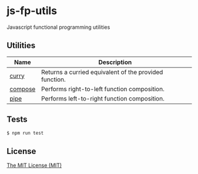 # js-fp-utils

Javascript functional programming utilities

## Utilities

| Name | Description |
|------|-------------|
| [curry](https://github.com/georapbox/js-fp-utils/tree/master/curry) | Returns a curried equivalent of the provided function. |
| [compose](https://github.com/georapbox/js-fp-utils/tree/master/compose) | Performs right-to-left function composition. |
| [pipe](https://github.com/georapbox/js-fp-utils/tree/master/pipe) | Performs left-to-right function composition. |

## Tests

```sh
$ npm run test
```

## License

[The MIT License (MIT)](https://georapbox.mit-license.org/@2019)
